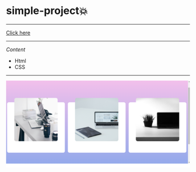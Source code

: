 # simple-project:boom:
***
[Click here](https://raghadshamala.github.io/simple-project/)
***
*Content*
- Html
- CSS
***
![](img/screenshot--2021.10.27-00_04_10.png)
